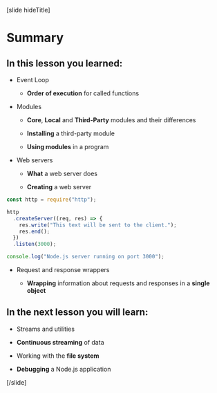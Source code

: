 [slide hideTitle]
# Summary


## In this lesson you learned:

- Event Loop

    - **Order of execution** for called functions

- Modules

    - **Core**, **Local** and **Third-Party** modules and their differences
    
    - **Installing** a third-party module
    
    - **Using modules** in a program

- Web servers

   - **What** a web server does

   - **Creating** a web server

```js
const http = require("http");

http
  .createServer((req, res) => {
    res.write("This text will be sent to the client.");
    res.end();
  })
  .listen(3000);

console.log("Node.js server running on port 3000");
```

- Request and response wrappers

   - **Wrapping** information about requests and responses in a **single object**

## In the next lesson you will learn:

- Streams and utilities

- **Continuous streaming** of data

- Working with the **file system**

- **Debugging** a Node.js application

[/slide]
